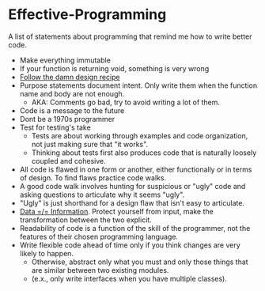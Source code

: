 # Effective-Programming
A list of statements about programming that remind me how to write better code.

- Make everything immutable
- If your function is returning void, something is very wrong
- [Follow the damn design recipe](https://htdp.org/2021-5-4/Book/part_preface.html#%28part._sec~3asystematic-design%29)
- Purpose statements document intent. Only write them when the function name and body are not enough.
  - AKA: Comments go bad, try to avoid writing a lot of them.
- Code is a message to the future
- Dont be a 1970s programmer
- Test for testing's take
  - Tests are about working through examples and code organization, not just making sure that "it works".
  - Thinking about tests first also produces code that is naturally loosely coupled and cohesive.
- All code is flawed in one form or another, either functionally or in terms of design. To find flaws practice code walks.
- A good code walk involves hunting for suspicious or "ugly" code and asking questions to articulate why it seems "ugly".
- "Ugly" is just shorthand for a design flaw that isn't easy to articulate.
- [Data =/= Information](https://htdp.org/2021-5-4/Book/part_one.html#%28counter._%28figure._fig~3adata-info%29%29). Protect yourself from input, make the transformation between the two explicit.
- Readability of code is a function of the skill of the programmer, not the features of their chosen programming language.
- Write flexible code ahead of time only if you think changes are very likely to happen.
  - Otherwise, abstract only what you must and only those things that are similar between two existing modules.
  - (e.x., only write interfaces when you have multiple classes).
